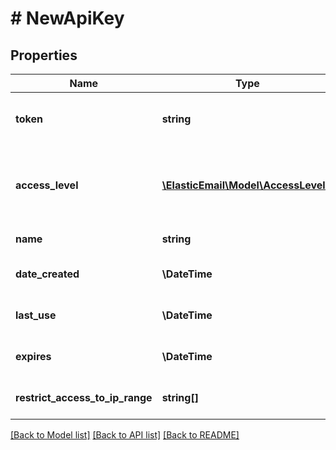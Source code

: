 # # NewApiKey

## Properties

Name | Type | Description | Notes
------------ | ------------- | ------------- | -------------
**token** | **string** | Unique token to be used in the system | [optional]
**access_level** | [**\ElasticEmail\Model\AccessLevel[]**](AccessLevel.md) | Access level or permission to be assigned to this ApiKey. | [optional]
**name** | **string** | Name of the ApiKey. | [optional]
**date_created** | **\DateTime** | Date this ApiKey was created. | [optional]
**last_use** | **\DateTime** | Date this ApiKey was last used. | [optional]
**expires** | **\DateTime** | Date this ApiKey expires. | [optional]
**restrict_access_to_ip_range** | **string[]** | Which IPs can use this ApiKey | [optional]

[[Back to Model list]](../../README.md#models) [[Back to API list]](../../README.md#endpoints) [[Back to README]](../../README.md)
